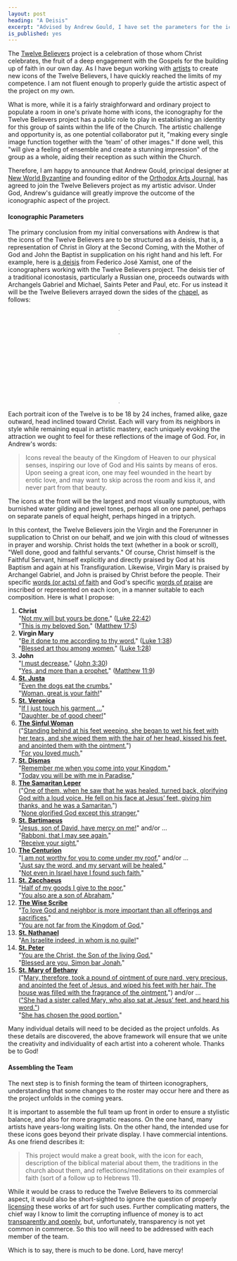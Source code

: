 ```yaml
---
layout: post
heading: "A Deisis"
excerpt: "Advised by Andrew Gould, I have set the parameters for the iconography of the Twelve Believers."
is_published: yes
---
```


The [Twelve Believers](/the-twelve-believers/) project is a celebration of
those whom Christ celebrates, the fruit of a deep engagement with the Gospels
for the building up of faith in our own day. As I have begun working with
[artists](/updates/2020/first-three-iconographers/) to create new icons of the
Twelve Believers, I have quickly reached the limits of my competence. I am not
fluent enough to properly guide the artistic aspect of the project on my own. 

What is more, while it is a fairly straighforward and ordinary project to
populate a room in one's private home with icons, the iconography for the
Twelve Believers project has a public role to play in establishing an identity
for this group of saints within the life of the Church. The artistic challenge
and opportunity is, as one potential collaborator put it, "making every single
image function together with the 'team' of other images." If done well, this
"will give a feeling of ensemble and create a stunning impression" of the group
as a whole, aiding their reception as such within the Church.

Therefore, I am happy to announce that Andrew Gould, principal designer at [New
World Byzantine](https://newworldbyzantine.com/) and founding editor of the
[Orthodox Arts Journal](https://orthodoxartsjournal.org/), has agreed to join
the Twelve Believers project as my artistic advisor. Under God, Andrew's
guidance will greatly improve the outcome of the iconographic aspect of the
project.


#### Iconographic Parameters

The primary conclusion from my initial conversations with Andrew is that the
icons of the Twelve Believers are to be structured as a deisis, that is, a
representation of Christ in Glory at the Second Coming, with the Mother of God
and John the Baptist in supplication on his right hand and his left. For
example, here is [a
deisis](https://orthodoxartsjournal.org/deisis-an-iconographic-installation/)
from Federico José Xamist, one of the iconographers working with the Twelve
Believers project. The deisis tier of a traditional iconostasis, particularly a
Russian one, proceeds outwards with Archangels Gabriel and Michael, Saints
Peter and Paul, etc. For us instead it will be the Twelve Believers arrayed
down the sides of the [chapel](/updates/2020/working-on-a-building/), as
follows:

<style>
  .deisis {
    width: 1px;
    margin: 12pt auto;
    border-collapse: collapse;
  }
  .deisis td {
    width: 50%;
    white-space: nowrap;
  }
  .deisis td:first-of-type {
    text-align: right;
    padding-right: 9pt;
  }
  .deisis td:last-of-type {
    text-align: left;
    padding-left: 9pt;
  }
  .deisis tr.front td {
    border-bottom: 1px solid #21201A;
  }
  .deisis td.mary {
    padding-right: 4.5pt;
  }
  .deisis td.john {
    padding-left: 4.5pt;
  }
  .deisis td.christ {
    text-align: center;
  }
  @media only screen and (max-width: 420px) {
    .deisis {
      width: 82%;
      margin: 12pt 0 24pt 18pt;
    }
    .deisis td {
      width: auto;
      display: block;
      padding: 0;
    }
    .deisis td:first-of-type {
      text-align: left;
    }
    .deisis td:last-of-type {
      text-align: right;
    }
    .deisis td.christ {
      text-align: center;
    }
    .deisis tr.front td {
      border-bottom: none;
    }
    .deisis tr.front td.john {
      border-bottom: 1px solid #21201A;
    }
  }
</style>
<table class="deisis">
  <tr>
    <td colspan="2" class="christ">Christ</td>
  </tr>
  <tr class="front">
    <td class="mary">Virgin Mary</td>
    <td class="john">St. John the Baptist</td>
  </tr>
  <tr>
    <td>St. Mary of Bethany</td>
    <td>St. Justa</td>
  </tr>
  <tr>
    <td>St. Peter</td>
    <td>St. Veronica</td>
  </tr>
  <tr>
    <td>St. Nathanael</td>
    <td>The Sinful Woman</td>
  </tr>
  <tr>
    <td>The Wise Scribe</td>
    <td>St. Dismas</td>
  </tr>
  <tr>
    <td>St. Zacchaeus</td>
    <td>The Samaritan Leper</td>
  </tr>
  <tr>
    <td>The Centurion</td>
    <td>St. Bartimaeus</td>
  </tr>
</table>

Each portrait icon of the Twelve is to be 18 by 24 inches, framed alike, gaze
outward, head inclined toward Christ. Each will vary from its neighbors in
style while remaining equal in artistic mastery, each uniquely evoking the
attraction we ought to feel for these reflections of the image of God. For, in
Andrew's words:

> Icons reveal the beauty of the Kingdom of Heaven to our physical senses,
> inspiring our love of God and His saints by means of eros. Upon seeing a
> great icon, one may feel wounded in the heart by erotic love, and may want to
> skip across the room and kiss it, and never part from that beauty.

The icons at the front will be the largest and most visually sumptuous, with
burnished water gilding and jewel tones, perhaps all on one panel, perhaps on
separate panels of equal height, perhaps hinged in a triptych.

In this context, the Twelve Believers join the Virgin and the Forerunner in
supplication to Christ on our behalf, and we join with this cloud of witnesses
in prayer and worship. Christ holds the text (whether in a book or scroll),
"Well done, good and faithful servants." Of course, Christ himself is the
Faithful Servant, himself explicitly and directly praised by God at his Baptism
and again at his Transfiguration. Likewise, Virgin Mary is praised by Archangel
Gabriel, and John is praised by Christ before the people. Their specific <u
class="blue">words (or acts) of faith</u> and God's specific <u>words of
praise</u> are inscribed or represented on each icon, in a manner suitable to
each composition. Here is what I propose:

1. <b>Christ</b><br>
   "<u class="blue">Not my will but yours be done.</u>" ([Luke 22:42](https://www.biblegateway.com/verse/en/Luke%2022:42))<br>
   "<u>This is my beloved Son.</u>" ([Matthew 17:5](https://www.biblegateway.com/verse/en/Matthew%2017:5))
1. <b>Virgin Mary</b><br>
   "<u class="blue">Be it done to me according to thy word.</u>" ([Luke 1:38](https://www.biblegateway.com/verse/en/Luke%201:38))<br>
   "<u>Blessed art thou among women.</u>" ([Luke 1:28](https://www.biblegateway.com/verse/en/Luke%201:28))
1. <b>John</b><br>
   "<u class="blue">I must decrease.</u>" ([John 3:30](https://www.biblegateway.com/verse/en/John%203:30))<br>
   "<u>Yes, and more than a prophet.</u>" ([Matthew 11:9](https://www.biblegateway.com/verse/en/Matthew%2011:9))
1. <b>[St. Justa](/the-twelve-believers/st-justa/)</b><br>
   "<u class="blue">Even the dogs eat the crumbs.</u>"<br>
   "<u>Woman, great is your faith!</u>"
1. <b>[St. Veronica](/the-twelve-believers/st-veronica/)</b><br>
   "<u class="blue">If I just touch his garment ...</u>"<br>
   "<u>Daughter, be of good cheer!</u>"
1. <b>[The Sinful Woman](/the-twelve-believers/the-sinful-woman/)</b><br>
   ("<u class="blue">Standing behind at his feet weeping, she began to wet his feet with her tears, and she wiped them with the hair of her head, kissed his feet, and anointed them with the ointment.</u>")<br>
   "<u>For you loved much.</u>"
1. <b>[St. Dismas](/the-twelve-believers/st-dismas/)</b><br>
   "<u class="blue">Remember me when you come into your Kingdom.</u>"<br>
   "<u>Today you will be with me in Paradise.</u>"
1. <b>[The Samaritan Leper](/the-twelve-believers/the-samaritan-leper/)</b><br>
   ("<u class="blue">One of them, when he saw that he was healed, turned back, glorifying God with a loud voice. He fell on his face at Jesus’ feet, giving him thanks, and he was a Samaritan.</u>")<br>
   "<u>None glorified God except this stranger.</u>"
1. <b>[St. Bartimaeus](/the-twelve-believers/st-bartimaeus/)</b><br>
   "<u class="blue">Jesus, son of David, have mercy on me!</u>" and/or ...<br>
   "<u class="blue">Rabboni, that I may see again.</u>"<br>
   "<u>Receive your sight.</u>"
1. <b>[The Centurion](/the-twelve-believers/the-centurion/)</b><br>
   "<u class="blue">I am not worthy for you to come under my roof.</u>" and/or ...<br>
   "<u class="blue">Just say the word, and my servant will be healed.</u>"<br>
   "<u>Not even in Israel have I found such faith.</u>"
1. <b>[St. Zacchaeus](/the-twelve-believers/st-zacchaeus/)</b><br>
   "<u class="blue">Half of my goods I give to the poor.</u>"<br>
   "<u>You also are a son of Abraham.</u>"
1. <b>[The Wise Scribe](/the-twelve-believers/the-wise-scribe/)</b><br>
   "<u class="blue">To love God and neighbor is more important than all offerings and sacrifices.</u>"<br>
   "<u>You are not far from the Kingdom of God.</u>"
1. <b>[St. Nathanael](/the-twelve-believers/st-nathanael/)</b><br>
   "<u>An Israelite indeed, in whom is no guile!</u>"
1. <b>[St. Peter](/the-twelve-believers/st-peter/)</b><br>
   "<u class="blue">You are the Christ, the Son of the living God.</u>"<br>
   "<u>Blessed are you, Simon bar Jonah.</u>"
1. <b>[St. Mary of Bethany](/the-twelve-believers/st-mary-of-bethany/)</b><br>
   ("<u class="blue">Mary, therefore, took a pound of ointment of pure nard, very precious, and anointed the feet of Jesus, and wiped his feet with her hair. The house was filled with the fragrance of the ointment.</u>") and/or ...<br>
   (<u class="blue">"She had a sister called Mary, who also sat at Jesus’ feet, and heard his word."</u>)<br>
   "<u>She has chosen the good portion.</u>"

Many individual details will need to be decided as the project unfolds. As
these details are discovered, the above framework will ensure that we unite the
creativity and individuality of each artist into a coherent whole. Thanks be to
God!


#### Assembling the Team

The next step is to finish forming the team of thirteen iconographers,
understanding that some changes to the roster may occur here and there as the
project unfolds in the coming years.

It is important to assemble the full team up front in order to ensure a
stylistic balance, and also for more pragmatic reasons. On the one hand, many
artists have years-long waiting lists. On the other hand, the intended use for
these icons goes beyond their private display. I have commercial intentions.
As one friend describes it:

> This project would make a great book, with the icon for each, description of
> the biblical material about them, the traditions in the church about them,
> and reflections/meditations on their examples of faith (sort of a follow up
> to Hebrews 11).

While it would be crass to reduce the Twelve Believers to its commercial
aspect, it would also be short-sighted to ignore the question of properly
[licensing](https://www.plagiarismtoday.com/2019/09/05/copyright-and-commissioned-art/)
these works of art for such uses. Further complicating matters, the chief way I
know to limit the corrupting influence of money is to act [transparently and
openly](https://opensource.com/open-organization/16/9/openness-means-to-what-end),
but, unfortunately, transparency is not yet common in commerce. So this too
will need to be addressed with each member of the team.

Which is to say, there is much to be done. Lord, have mercy!
